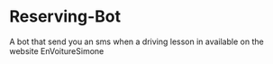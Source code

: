 # Reserving-Bot
A bot that send you an sms when a driving lesson in available on the website EnVoitureSimone
